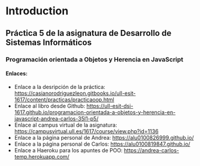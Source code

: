 # Introduction

## Práctica 5 de la asignatura de Desarrollo de Sistemas Informáticos

### Programación orientada a Objetos y Herencia en JavaScript

#### Enlaces:

* Enlace a la desripción de la práctica: https://casianorodriguezleon.gitbooks.io/ull-esit-1617/content/practicas/practicaoop.html
* Enlace al libro desde Github: https://ull-esit-dsi-1617.github.io/programacion-orientada-a-objetos-y-herencia-en-javascript-andrea-carlos-35l1-p5/
* Enlace al campus virtual de la asignatura: https://campusvirtual.ull.es/1617/course/view.php?id=1136
* Enlace a la página personal de Andrea: https://alu0100826999.github.io/
* Enlace a la página personal de Carlos: https://alu0100819847.github.io/
* Enlace a Haeroku para los apuntes de POO: https://andrea-carlos-temp.herokuapp.com/
